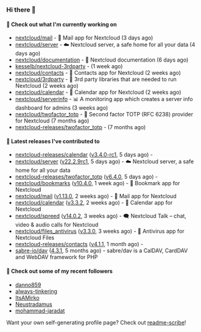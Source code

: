 ### Hi there 👋

#### 👷 Check out what I'm currently working on

- [nextcloud/mail](https://github.com/nextcloud/mail) - 💌 Mail app for Nextcloud (3 days ago)
- [nextcloud/server](https://github.com/nextcloud/server) - ☁️ Nextcloud server, a safe home for all your data (4 days ago)
- [nextcloud/documentation](https://github.com/nextcloud/documentation) - 📘 Nextcloud documentation (6 days ago)
- [kesselb/nextcloud-3rdparty](https://github.com/kesselb/nextcloud-3rdparty) -  (1 week ago)
- [nextcloud/contacts](https://github.com/nextcloud/contacts) - 📇 Contacts app for Nextcloud (2 weeks ago)
- [nextcloud/3rdparty](https://github.com/nextcloud/3rdparty) - :battery: 3rd party libraries that are needed to run Nextcloud (2 weeks ago)
- [nextcloud/calendar](https://github.com/nextcloud/calendar) - 📆 Calendar app for Nextcloud (2 weeks ago)
- [nextcloud/serverinfo](https://github.com/nextcloud/serverinfo) - 📊 A monitoring app which creates a server info dashboard for admins (3 weeks ago)
- [nextcloud/twofactor_totp](https://github.com/nextcloud/twofactor_totp) - 🔑 Second factor TOTP (RFC 6238) provider for Nextcloud (7 months ago)
- [nextcloud-releases/twofactor_totp](https://github.com/nextcloud-releases/twofactor_totp) -  (7 months ago)

#### 🔭 Latest releases I've contributed to

- [nextcloud-releases/calendar](https://github.com/nextcloud-releases/calendar) ([v3.4.0-rc1](https://github.com/nextcloud-releases/calendar/releases/tag/v3.4.0-rc1), 5 days ago) - 
- [nextcloud/server](https://github.com/nextcloud/server) ([v22.2.9rc1](https://github.com/nextcloud/server/releases/tag/v22.2.9rc1), 5 days ago) - ☁️ Nextcloud server, a safe home for all your data
- [nextcloud-releases/twofactor_totp](https://github.com/nextcloud-releases/twofactor_totp) ([v6.4.0](https://github.com/nextcloud-releases/twofactor_totp/releases/tag/v6.4.0), 5 days ago) - 
- [nextcloud/bookmarks](https://github.com/nextcloud/bookmarks) ([v10.4.0](https://github.com/nextcloud/bookmarks/releases/tag/v10.4.0), 1 week ago) - 🔖 Bookmark app for Nextcloud
- [nextcloud/mail](https://github.com/nextcloud/mail) ([v1.13.0](https://github.com/nextcloud/mail/releases/tag/v1.13.0), 2 weeks ago) - 💌 Mail app for Nextcloud
- [nextcloud/calendar](https://github.com/nextcloud/calendar) ([v3.3.2](https://github.com/nextcloud/calendar/releases/tag/v3.3.2), 2 weeks ago) - 📆 Calendar app for Nextcloud
- [nextcloud/spreed](https://github.com/nextcloud/spreed) ([v14.0.2](https://github.com/nextcloud/spreed/releases/tag/v14.0.2), 3 weeks ago) - 🗨️ Nextcloud Talk – chat, video &amp; audio calls for Nextcloud
- [nextcloud/files_antivirus](https://github.com/nextcloud/files_antivirus) ([v3.3.0](https://github.com/nextcloud/files_antivirus/releases/tag/v3.3.0), 3 weeks ago) - 👾 Antivirus app for Nextcloud Files
- [nextcloud-releases/contacts](https://github.com/nextcloud-releases/contacts) ([v4.1.1](https://github.com/nextcloud-releases/contacts/releases/tag/v4.1.1), 1 month ago) - 
- [sabre-io/dav](https://github.com/sabre-io/dav) ([4.3.1](https://github.com/sabre-io/dav/releases/tag/4.3.1), 5 months ago) - sabre/dav is a CalDAV, CardDAV and WebDAV framework for PHP

#### 👯 Check out some of my recent followers

- [danno859](https://github.com/danno859)
- [always-tinkering](https://github.com/always-tinkering)
- [ItsAMirko](https://github.com/ItsAMirko)
- [Neustradamus](https://github.com/Neustradamus)
- [mohammad-jaradat](https://github.com/mohammad-jaradat)

Want your own self-generating profile page? Check out [readme-scribe](https://github.com/muesli/readme-scribe)!
